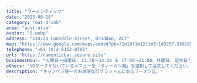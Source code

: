 ```yaml
---
title: "ラーメンティック"
date: "2023-08-18"
category: "eat-drink"
area: "australia"
avator: "5.webp"
address: "134/24 Lonsdale Street, Braddon, ACT"
map: "https://www.google.com/maps/embed?pb=!1m18!1m12!1m3!1d3257.339185091765!2d149.13057654107436!3d-35.27269227283538!2m3!1f0!2f0!3f0!3m2!1i1024!2i768!4f13.1!3m3!1m2!1s0x6b164d63dbd57b45%3A0xb1b54e00cd3b9aa!2sRamentic!5e0!3m2!1sja!2sjp!4v1704079283608!5m2!1sja!2sjp"
telephone: "+61 (0)2-6152-0705"
url: "https://ramenticbar.square.site"
businessHour: "火曜日〜日曜日: 11:30〜14:30 ＆ 17:00〜21:00、月曜日: 定休日"
others: "VGマークが付いているメニューを「ヴィーガン麺」を選択して注文してください。"
description: "キャンベラ随一のお洒落な町ブラッドんにあるラーメン店。"
---
```

